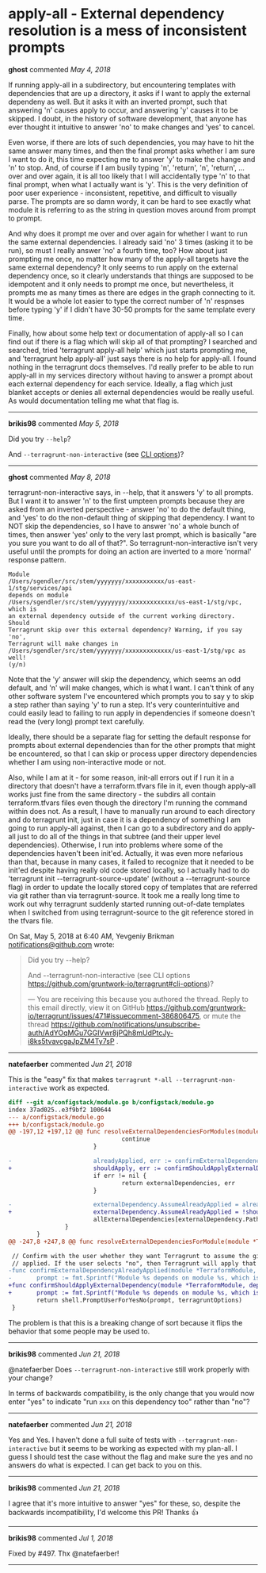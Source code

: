 # apply-all -  External dependency resolution is a mess of inconsistent prompts

**ghost** commented *May 4, 2018*

If running apply-all in a subdirectory, but encountering templates with dependencies that are up a directory, it asks if I want to apply the external dependeny as well.  But it asks it with an inverted prompt, such that answering 'n' causes apply to occur, and answering 'y' causes it to be skipped.  I doubt, in the history of software development, that anyone has ever thought it intuitive to answer 'no' to make changes and 'yes' to cancel.  

Even worse, if there are lots of such dependencies, you may have to hit the same answer many times, and then the final prompt asks whether I am sure I want to do it, this time expecting me to answer 'y' to make the change and 'n' to stop.  And, of course if I am busily typing 'n', 'return', 'n', 'return', ... over and over again, it is all too likely that I will accidentally type 'n' to that final prompt, when what I actually want is 'y'.  This is the very definition of poor user experience - inconsistent, repetitive, and difficult to visually parse.  The prompts are so damn wordy, it can be hard to see exactly what module it is referring to as the string in question moves around from prompt to prompt.  

And why does it prompt me over and over again for whether I want to run the same external dependencies.  I already said 'no' 3 times (asking it to be run), so must I really answer 'no' a fourth time, too?  How about just prompting me once, no matter how many of the apply-all targets have the same external dependency?  It only seems to run apply on the external dependency once, so it clearly understands that things are supposed to be idempotent and it only needs to prompt me once, but nevertheless, it prompts me as many times as there are edges in the graph connecting to it.  It would be a whole lot easier to type the correct number of 'n' respnses before typing 'y' if I didn't have 30-50 prompts for the same template every time.

Finally, how about some help text or documentation of apply-all so I can find out if there is a flag which will skip all of that prompting?  I searched and searched, tried 'terragrunt apply-all help' which just starts prompting me, and 'terragrunt help apply-all' just says there is no help for apply-all.  I found nothing in the terragrunt docs themselves.  I'd really prefer to be able to run apply-all in my services directory without having to answer a prompt about each external dependency for each service.  Ideally, a flag which just blanket accepts or denies all external dependencies would be really useful.  As would documentation telling me what that flag is.
<br />
***


**brikis98** commented *May 5, 2018*

Did you try `--help`?

And `--terragrunt-non-interactive` (see [CLI options](https://github.com/gruntwork-io/terragrunt#cli-options))?
***

**ghost** commented *May 8, 2018*

terragrunt-non-interactive says, in --help, that it answers 'y' to all
prompts.  But I want it to answer 'n' to the first umpteen prompts because
they are asked from an inverted perspective - answer 'no' to do the default
thing, and 'yes' to do the non-default thing of skipping that dependency.
I want to NOT skip the dependencies, so I have to answer 'no' a whole bunch
of times, then answer 'yes' only to the very last prompt, which is
basically "are you sure you want to do all of that?".  So
terragrunt-non-interactive isn't very useful until the prompts for doing an
action are inverted to a more 'normal' response pattern.

```
Module
/Users/sgendler/src/stem/yyyyyyy/xxxxxxxxxxx/us-east-1/stg/services/api
depends on module
/Users/sgendler/src/stem/yyyyyyyy/xxxxxxxxxxxxx/us-east-1/stg/vpc, which is
an external dependency outside of the current working directory. Should
Terragrunt skip over this external dependency? Warning, if you say 'no',
Terragrunt will make changes in
/Users/sgendler/src/stem/yyyyyyy/xxxxxxxxxxxxx/us-east-1/stg/vpc as well!
(y/n)
```

Note that the 'y' answer will skip the dependency, which seems an odd
default, and 'n' will make changes, which is what I want.  I can't think of
any other software system I've encountered which prompts you to say y to
skip a step rather than saying 'y' to run a step.  It's very
counterintuitive and could easily lead to failing to run apply in
dependencies if someone doesn't read the (very long) prompt text carefully.

Ideally, there should be a separate flag for setting the default response
for prompts about external dependencies than for the other prompts that
might be encountered, so that I can skip or process upper directory
dependencies whether I am using non-interactive mode or not.

Also, while I am at it - for some reason, init-all errors out if I run it
in a directory that doesn't have a terraform.tfvars file in it, even though
apply-all works just fine from the same directory - the subdirs all contain
terraform.tfvars files even though the directory I'm running the command
within does not.  As a result, I have to manually run around to each
directory and do terragrunt init, just in case it is a dependency of
something I am going to run apply-all against, then I can go to a
subdirectory and do apply-all just to do all of the things in that subtree
(and their upper level dependencies).  Otherwise, I run into problems where
some of the dependencies haven't been init'ed.  Actually, it was even more
nefarious than that, because in many cases, it failed to recognize that it
needed to be init'ed despite having really old code stored locally, so I
actually had to do 'terragrunt init --terragrunt-source-update' (without a
--terragrunt-source flag) in order to update the locally stored copy of
templates that are referred via git rather than via terragrunt-source.  It
took me a really long time to work out why terragrunt suddenly started
running out-of-date templates when I switched from using terragrunt-source
to the git reference stored in the tfvars file.

On Sat, May 5, 2018 at 6:40 AM, Yevgeniy Brikman <notifications@github.com>
wrote:

> Did you try --help?
>
> And --terragrunt-non-interactive (see CLI options
> <https://github.com/gruntwork-io/terragrunt#cli-options>)?
>
> —
> You are receiving this because you authored the thread.
> Reply to this email directly, view it on GitHub
> <https://github.com/gruntwork-io/terragrunt/issues/471#issuecomment-386806475>,
> or mute the thread
> <https://github.com/notifications/unsubscribe-auth/AdYOqMGu7GGIVwr8jPQh8mUdPtcJy-i8ks5tvavcgaJpZM4Ty7sP>
> .
>

***

**natefaerber** commented *Jun 21, 2018*

This is the "easy" fix that makes `terragrunt *-all --terragrunt-non-interactive` work as expected.

```diff
diff --git a/configstack/module.go b/configstack/module.go
index 37ad025..e3f9bf2 100644
--- a/configstack/module.go
+++ b/configstack/module.go
@@ -197,12 +197,12 @@ func resolveExternalDependenciesForModules(moduleMap map[string]*TerraformModule
                                continue
                        }

-                       alreadyApplied, err := confirmExternalDependencyAlreadyApplied(module, externalDependency, terragruntOptions)
+                       shouldApply, err := confirmShouldApplyExternalDependency(module, externalDependency, terragruntOptions)
                        if err != nil {
                                return externalDependencies, err
                        }

-                       externalDependency.AssumeAlreadyApplied = alreadyApplied
+                       externalDependency.AssumeAlreadyApplied = !shouldApply
                        allExternalDependencies[externalDependency.Path] = externalDependency
                }
        }
@@ -247,8 +247,8 @@ func resolveExternalDependenciesForModule(module *TerraformModule, moduleMap map

 // Confirm with the user whether they want Terragrunt to assume the given dependency of the given module is already
 // applied. If the user selects "no", then Terragrunt will apply that module as well.
-func confirmExternalDependencyAlreadyApplied(module *TerraformModule, dependency *TerraformModule, terragruntOptions *options.TerragruntOptions) (bool, error) {
-       prompt := fmt.Sprintf("Module %s depends on module %s, which is an external dependency outside of the current working directory. Should Terragrunt skip over this external dependency? Warning, if you say 'no', Terragrunt will make changes in %s as well!", module.Path, dependency.Path, dependency.Path)
+func confirmShouldApplyExternalDependency(module *TerraformModule, dependency *TerraformModule, terragruntOptions *options.TerragruntOptions) (bool, error) {
+       prompt := fmt.Sprintf("Module %s depends on module %s, which is an external dependency outside of the current working directory. Should Terragrunt run this external dependency? Warning, if you say 'yes', Terragrunt will make changes in %s as well!", module.Path, dependency.Path, dependency.Path)
        return shell.PromptUserForYesNo(prompt, terragruntOptions)
 }
```

The problem is that this is a breaking change of sort because it flips the behavior that some people may be used to.
***

**brikis98** commented *Jun 21, 2018*

@natefaerber Does `--terragrunt-non-interactive` still work properly with your change?

In terms of backwards compatibility, is the only change that you would now enter "yes" to indicate "run `xxx` on this dependency too" rather than "no"?
***

**natefaerber** commented *Jun 21, 2018*

Yes and Yes.  I haven't done a full suite of tests with `--terragrunt-non-interactive` but it seems to be working as expected with my plan-all.  I guess I should test the case without the flag and make sure the yes and no answers do what is expected.  I can get back to you on this.
***

**brikis98** commented *Jun 21, 2018*

I agree that it's more intuitive to answer "yes" for these, so, despite the backwards incompatibility, I'd welcome this PR! Thanks 👍 
***

**brikis98** commented *Jul 1, 2018*

Fixed by #497. Thx @natefaerber! 
***

